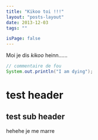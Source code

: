 ```yaml
---
title: "Kikoo toi !!!"
layout: "posts-layout"
date: 2013-12-03
tags: ""

isPage: false
---
```


Moi je dis _kikoo_ heinn......


``` java
// commentaire de fou
System.out.println("I am dying");
```

# test header
## test sub header

hehehe je me marre